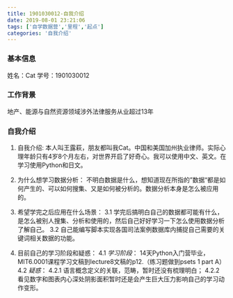 ```yaml
---
title: 1901030012-自我介绍
date: 2019-08-01 23:21:06
tags: ['自学数据营','里程','起点']
categories: '自我介绍'
---
```


### 基本信息

姓名：Cat
学号：1901030012

### 工作背景

地产、能源与自然资源领域涉外法律服务从业超过13年

### 自我介绍

1. 自我介绍: 
本人叫王露萩，朋友都叫我Cat。中国和美国加州执业律师。实际心理年龄只有4岁8个月左右，对世界开启了好奇心。我可以使用中文、英文。在学习使用Python和日文。

2. 为什么想学习数据分析：
不明白数据是什么，想知道现在所指的”数据“都是如何产生的、可以如何搜集、又是如何被分析的。数据分析本身是怎么被应用的。

3. 希望学完之后应用在什么场景：
3.1  学完后搞明白自己的数据都可能有什么，是怎么被别人搜集、分析和使用的，然后自己好好学习一下怎么使用数据分析了解自己。
3.2  自己能编写脚本实现各国司法案例数据库内捕捉自己需要的关键词相关数据的功能。

4. 目前自己的学习阶段和疑惑：
4.1 *学习阶段*：
14天Python入门营毕业，MIT6.0001课程学习文稿到lecture8文稿的p12.（练习题做到psets 1 part A）
4.2 *疑惑*：
    4.2.1  语言概念定义的关联，范畴，暂时还没有梳理明白；
    4.2.2  看见数字和图表内心深处阴影面积暂时还是会产生巨大压力影响自己的学习动作变形。